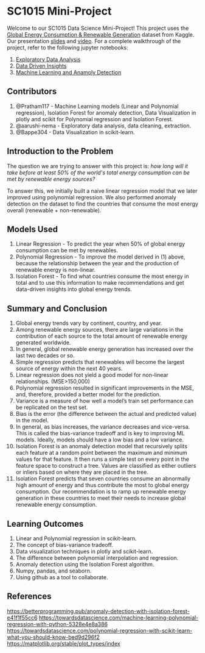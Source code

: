 # SC1015 Mini-Project
Welcome to our SC1015 Data Science Mini-Project! This project uses the [Global Energy Consumption & Renewable Generation](https://www.kaggle.com/datasets/jamesvandenberg/renewable-power-generation) dataset from Kaggle. Our presentation [slides](https://docs.google.com/presentation/d/1BiESdyCDe18korISUYRaPje2cy7CG9sy6mEpWsvPSJQ/edit?usp=sharing) and [video](https://drive.google.com/file/d/157ETJFmPq6lHxcoHpRSCc8RqUW1dP3R1/view?usp=sharing). For a complete walkthrough of the project, refer to the following jupyter notebooks:

1. [Exploratory Data Analysis](https://github.com/aarushi-nema/SC1015-Project/blob/main/EDA.ipynb)
2. [Data Driven Insights](https://github.com/aarushi-nema/SC1015-Project/blob/main/Data%20Driven%20Insights.ipynb)
3. [Machine Learning and Anamoly Detection](https://github.com/aarushi-nema/SC1015-Project/blob/main/Machine%20Learning%20and%20Anomaly%20Detection.ipynb)

## Contributors

1. @Pratham117 - Machine Learning models (Linear and Polynomial regression), Isolation Forest for anomaly detection, Data Visualization in plotly and scikit for Polynomial regression and Isolation Forest.
2. @aarushi-nema - Exploratory data analysis, data cleaning, extraction.
3. @Bappe304 - Data Visualization in scikit-learn.

## Introduction to the Problem

The question we are trying to answer with this project is: *how long will it take before at least 50% of the world's total energy consumption can be met by renewable energy sources?*

To answer this, we initially built a naive linear regression model that we later improved using polynomial regression. We also performed anomaly detection on the dataset to find the countries that consume the most energy overall (renewable + non-renewable).

## Models Used

1. Linear Regression - To predict the year when 50% of global energy consumption can be met by renewables.
2. Polynomial Regression - To improve the model derived in (1) above, because the relationship between the year and the production of renewable energy is non-linear.
3. Isolation Forest - To find what countries consume the most energy in total and to use this information to make recommendations and get data-driven insights into global energy trends.

## Summary and Conclusion

1. Global energy trends vary by continent, country, and year.
2. Among renewable energy sources, there are large variations in the contribution of each source to the total amount of renewable energy generated worldwide.
3. In general, global renewable energy generation has increased over the last two decades or so.
4. Simple regression predicts that renewables will become the largest source of energy within the next 40 years.
5. Linear regression does not yield a good model for non-linear relationships. (MSE>150,000)
6. Polynomial regression resulted in significant improvements in the MSE, and, therefore, provided a better model for the prediction.
7. Variance is a measure of how well a model’s train set performance can be replicated on the test set.
8. Bias is the error (the difference between the actual and predicted value) in the model.
9. In general, as bias increases, the variance decreases and vice-versa. This is called the bias-variance tradeoff and is key to improving ML models. Ideally, models should have a low bias and a low variance.
10. Isolation Forest is an anomaly detection model that recursively splits each feature at a random point between the maximum and minimum values for that feature. It then runs a simple test on every point in the feature space to construct a tree. Values are classified as either outliers or inliers based on where they are placed in the tree.
11. Isolation Forest predicts that seven countries consume an abnormally high amount of energy and thus contribute the most to global energy consumption. Our recommendation is to ramp up renewable energy generation in these countries to meet their needs to increase global renewable energy consumption.

## Learning Outcomes

1. Linear and Polynomial regression in scikit-learn.
2. The concept of bias-variance tradeoff.
3. Data visualization techniques in plotly and scikit-learn.
4. The difference between polynomial interpolation and regression.
5. Anomaly detection using the Isolation Forest algorithm.
6. Numpy, pandas, and seaborn.
7. Using github as a tool to collaborate.

## References

https://betterprogramming.pub/anomaly-detection-with-isolation-forest-e41f1f55cc6
https://towardsdatascience.com/machine-learning-polynomial-regression-with-python-5328e4e8a386
https://towardsdatascience.com/polynomial-regression-with-scikit-learn-what-you-should-know-bed9d296f2
https://matplotlib.org/stable/plot_types/index



